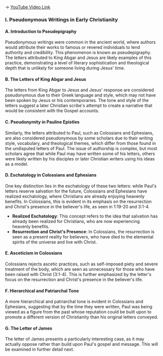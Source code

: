 -> [YouTube Video Link](https://www.youtube.com/watch?v=GaRXCg9PxxA&list=PL279CFA55C51E75E0&index=17&pp=iAQB)

### I. Pseudonymous Writings in Early Christianity
#### A. Introduction to Pseudepigraphy

Pseudonymous writings were common in the ancient world, where authors would attribute their works to famous or revered individuals to lend authority and credibility. This phenomenon is known as pseudepigraphy. The letters attributed to King Abgar and Jesus are likely examples of this practice, demonstrating a level of literary sophistication and theological depth that is unlikely for someone living during Jesus' time.

#### B. The Letters of King Abgar and Jesus

The letters from King Abgar to Jesus and Jesus' response are considered pseudonymous due to their Greek language and style, which may not have been spoken by Jesus or his contemporaries. The tone and style of the letters suggest a later Christian scribe's attempt to create a narrative that would be consistent with the Gospel accounts.

#### C. Pseudonymity in Pauline Epistles

Similarly, the letters attributed to Paul, such as Colossians and Ephesians, are also considered pseudonymous by some scholars due to their writing style, vocabulary, and theological themes, which differ from those found in the undisputed letters of Paul. The issue of authorship is complex, but most scholars agree that while Paul may have written some of his letters, others were likely written by his disciples or later Christian writers using his ideas as a model.

#### D. Eschatology in Colossians and Ephesians

One key distinction lies in the eschatology of these two letters: while Paul's letters reserve salvation for the future, Colossians and Ephesians have realized eschatology, where Christians are already enjoying heavenly benefits. In Colossians, this is evident in its emphasis on the resurrection and Christ's presence in the believer's life, as seen in 1:19-20 and 3:1-4.

*   **Realized Eschatology**: This concept refers to the idea that salvation has already been realized for Christians, who are now experiencing heavenly benefits.
*   **Resurrection and Christ's Presence**: In Colossians, the resurrection is seen as a present reality for believers, who have died to the elemental spirits of the universe and live with Christ.

#### E. Asceticism in Colossians

Colossians rejects ascetic practices, such as self-imposed piety and severe treatment of the body, which are seen as unnecessary for those who have been raised with Christ (3:1-4). This is further emphasized by the letter's focus on the resurrection and Christ's presence in the believer's life.

#### F. Hierarchical and Patriarchal Tone

A more hierarchical and patriarchal tone is evident in Colossians and Ephesians, suggesting that by the time they were written, Paul was being viewed as a figure from the past whose reputation could be built upon to promote a different version of Christianity than his original letters conveyed.

#### G. The Letter of James
The letter of James presents a particularly interesting case, as it may actually oppose rather than build upon Paul's gospel and message. This will be examined in further detail next.